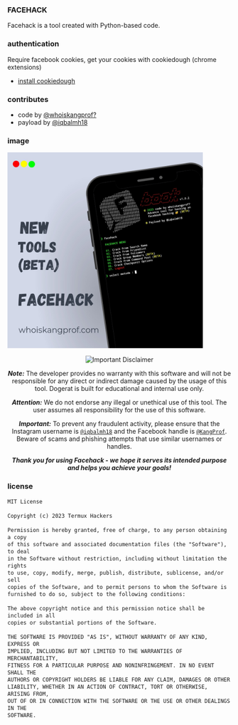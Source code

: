 ### FACEHACK
Facehack is a tool created with Python-based code.

### authentication 
Require facebook cookies, get your cookies with cookiedough (chrome extensions)
- [install cookiedough](https://chrome.google.com/webstore/detail/cookiedough)

### contributes
- code by [@whoiskangprof?](https://github.com/KangProf)
- payload by [@iqbalmh18](https://instagram.com/iqbalmh18)
### image
<img src="https://github.com/KangProf/FACEHACK/blob/FbShort/20231018_203008_0000.jpg" width="440" title="Image" alt="Image">

<p align="center">
  <img src="https://img.shields.io/badge/Disclaimer-Important-red" alt="Important Disclaimer"/>
</p>

<p align="center">
  <b><i>Note:</i></b> The developer provides no warranty with this software and will not be responsible for any direct or indirect damage caused by the usage of this tool. Dogerat is built for educational and internal use only.
</p>

<p align="center">
  <b><i>Attention:</i></b> We do not endorse any illegal or unethical use of this tool. The user assumes all responsibility for the use of this software.
</p>

<p align="center">
  <b><i>Important:</i></b> To prevent any fraudulent activity, please ensure that the Instagram username is <a href="https://instagram.com/iqbalmh18"><code>@iqbalmh18</code></a> and the Facebook handle is <a href="https://m.facebook.com/MauApaNJING"><code>@KangProf</code></a>. Beware of scams and phishing attempts that use similar usernames or handles.
</p>

<p align="center">
  <b><i>Thank you for using Facehack - we hope it serves its intended purpose and helps you achieve your goals!</i></b>
</p>

### license
```text
MIT License

Copyright (c) 2023 Termux Hackers

Permission is hereby granted, free of charge, to any person obtaining a copy
of this software and associated documentation files (the "Software"), to deal
in the Software without restriction, including without limitation the rights
to use, copy, modify, merge, publish, distribute, sublicense, and/or sell
copies of the Software, and to permit persons to whom the Software is
furnished to do so, subject to the following conditions:

The above copyright notice and this permission notice shall be included in all
copies or substantial portions of the Software.

THE SOFTWARE IS PROVIDED "AS IS", WITHOUT WARRANTY OF ANY KIND, EXPRESS OR
IMPLIED, INCLUDING BUT NOT LIMITED TO THE WARRANTIES OF MERCHANTABILITY,
FITNESS FOR A PARTICULAR PURPOSE AND NONINFRINGEMENT. IN NO EVENT SHALL THE
AUTHORS OR COPYRIGHT HOLDERS BE LIABLE FOR ANY CLAIM, DAMAGES OR OTHER
LIABILITY, WHETHER IN AN ACTION OF CONTRACT, TORT OR OTHERWISE, ARISING FROM,
OUT OF OR IN CONNECTION WITH THE SOFTWARE OR THE USE OR OTHER DEALINGS IN THE
SOFTWARE.
```
